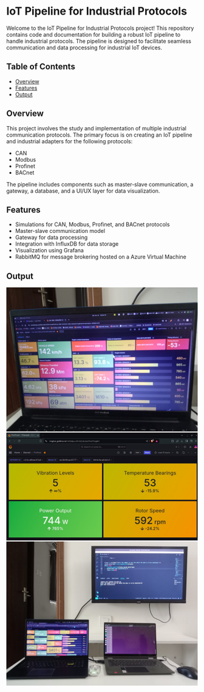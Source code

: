 # IoT Pipeline for Industrial Protocols

Welcome to the IoT Pipeline for Industrial Protocols project! This repository contains code and documentation for building a robust IoT pipeline to handle industrial protocols. The pipeline is designed to facilitate seamless communication and data processing for industrial IoT devices.

## Table of Contents

- [Overview](#overview)
- [Features](#features)
- [Output](#output)

## Overview

This project involves the study and implementation of multiple industrial communication protocols. The primary focus is on creating an IoT pipeline and industrial adapters for the following protocols:

- CAN
- Modbus
- Profinet
- BACnet

The pipeline includes components such as master-slave communication, a gateway, a database, and a UI/UX layer for data visualization.

## Features

- Simulations for CAN, Modbus, Profinet, and BACnet protocols
- Master-slave communication model
- Gateway for data processing
- Integration with InfluxDB for data storage
- Visualization using Grafana
- RabbitMQ for message brokering hosted on a Azure Virtual Machine

## Output
![CAN Dashboard](CAN%20BUS/CAN.jpeg)
![Profinet Dashboard](PROFINET/profinet.jpeg)
![Pipeline execution](CAN%20BUS/CAN3.jpeg)




